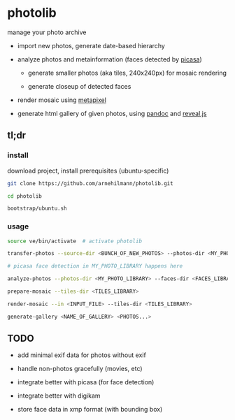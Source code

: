 # photolib

manage your photo archive

- import new photos, generate date-based hierarchy

- analyze photos and metainformation (faces detected by [picasa](http://picasa.google.com/))

    - generate smaller photos (aka tiles, 240x240px) for mosaic rendering

    - generate closeup of detected faces

- render mosaic using [metapixel](http://www.complang.tuwien.ac.at/schani/metapixel/)

- generate html gallery of given photos, using [pandoc](http://johnmacfarlane.net/pandoc/) and [reveal.js](http://lab.hakim.se/reveal-js/)


## tl;dr

### install

download project, install prerequisites (ubuntu-specific)

```bash
git clone https://github.com/arnehilmann/photolib.git

cd photolib

bootstrap/ubuntu.sh
```

### usage

```bash
source ve/bin/activate  # activate photolib

transfer-photos --source-dir <BUNCH_OF_NEW_PHOTOS> --photos-dir <MY_PHOTO_LIBRARY>

# picasa face detection in MY_PHOTO_LIBRARY happens here

analyze-photos --photos-dir <MY_PHOTO_LIBRARY> --faces-dir <FACES_LIBRARY> --tiles-dir <TILES_LIBRARY>

prepare-mosaic --tiles-dir <TILES_LIBRARY>

render-mosaic --in <INPUT_FILE> --tiles-dir <TILES_LIBRARY>

generate-gallery <NAME_OF_GALLERY> <PHOTOS...>
```

## TODO

- add minimal exif data for photos without exif

- handle non-photos gracefully (movies, etc)

- integrate better with picasa (for face detection)

- integrate better with digikam

- store face data in xmp format (with bounding box)

